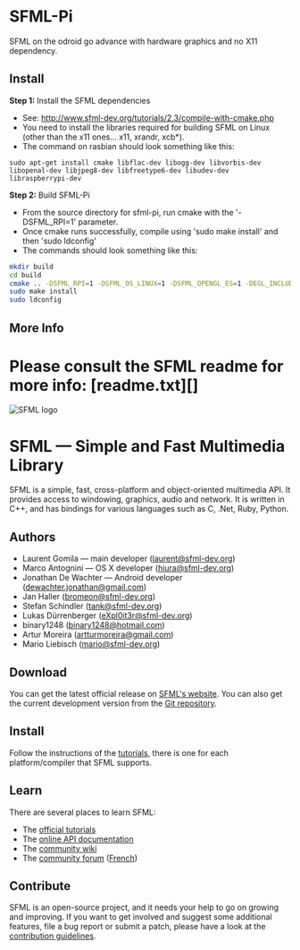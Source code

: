 SFML-Pi
=======

SFML on the odroid go advance with hardware graphics and no X11 dependency.

Install
-------

**Step 1:** Install the SFML dependencies

- See: <http://www.sfml-dev.org/tutorials/2.3/compile-with-cmake.php>
- You need to install the libraries required for building SFML on Linux (other than the
  x11 ones... x11, xrandr, xcb*).
- The command on rasbian should look something like this:

`sudo apt-get install cmake libflac-dev libogg-dev libvorbis-dev libopenal-dev libjpeg8-dev libfreetype6-dev libudev-dev libraspberrypi-dev`

**Step 2:** Build SFML-Pi

- From the source directory for sfml-pi, run cmake with the '-DSFML_RPI=1' parameter.
- Once cmake runs successfully, compile using 'sudo make install' and then 'sudo ldconfig'
- The commands should look something like this:

```bash
mkdir build
cd build
cmake .. -DSFML_RPI=1 -DSFML_OS_LINUX=1 -DSFML_OPENGL_ES=1 -DEGL_INCLUDE_DIR=/usr/include  -DEGL_LIBRARY=/usr/local/lib/aarch64-linux-gnu/libEGL.so -DGLES_INCLUDE_DIR=/usr/include  -DGLES_LIBRARY=/usr/local/lib/aarch64-linux-gnu/libGLESv2.so
sudo make install
sudo ldconfig
```

More Info
---------
Please consult the SFML readme for more info: [readme.txt][]
=======
![SFML logo](http://www.sfml-dev.org/images/logo.png)

# SFML — Simple and Fast Multimedia Library

SFML is a simple, fast, cross-platform and object-oriented multimedia API. It provides access to windowing, graphics, audio and network. It is written in C++, and has bindings for various languages such as C, .Net, Ruby, Python.

## Authors

  - Laurent Gomila — main developer (laurent@sfml-dev.org)
  - Marco Antognini — OS X developer (hiura@sfml-dev.org)
  - Jonathan De Wachter — Android developer (dewachter.jonathan@gmail.com)
  - Jan Haller (bromeon@sfml-dev.org)
  - Stefan Schindler (tank@sfml-dev.org)
  - Lukas Dürrenberger (eXpl0it3r@sfml-dev.org)
  - binary1248 (binary1248@hotmail.com)
  - Artur Moreira (artturmoreira@gmail.com)
  - Mario Liebisch (mario@sfml-dev.org)

## Download

You can get the latest official release on [SFML's website](http://www.sfml-dev.org/download.php). You can also get the current development version from the [Git repository](https://github.com/SFML/SFML).

## Install

Follow the instructions of the [tutorials](http://www.sfml-dev.org/tutorials/), there is one for each platform/compiler that SFML supports.

## Learn

There are several places to learn SFML:

  * The [official tutorials](http://www.sfml-dev.org/tutorials/)
  * The [online API documentation](http://www.sfml-dev.org/documentation/)
  * The [community wiki](https://github.com/SFML/SFML/wiki/)
  * The [community forum](http://en.sfml-dev.org/forums/) ([French](http://fr.sfml-dev.org/forums/))

## Contribute

SFML is an open-source project, and it needs your help to go on growing and improving. If you want to get involved and suggest some additional features, file a bug report or submit a patch, please have a look at the [contribution guidelines](http://www.sfml-dev.org/contribute.php).
